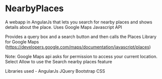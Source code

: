 # NearbyPlaces
A webapp in AngularJs that lets you search for nearby places and shows details about the place. Uses Google Maps Javascript API

Provides a query box and a search button and then calls the Places Library for Google Maps 
(https://developers.google.com/maps/documentation/javascript/places)

Note: Google Maps api asks for permission to access your current location. Select Allow to use the Search nearby places feature

Libraries used -
AngularJs
JQuery
Bootstrap CSS

